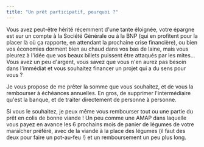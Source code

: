 ```yaml
---
title: "Un prêt participatif, pourquoi ?"
---
```


Vous avez peut-être hérité récemment d'une tante éloignée, votre épargne est
sur un compte à la Société Générale ou à la BNP (qui en profitent pour la
placer là où ça rapporte, en attendant la prochaine crise financière), ou bien
vos économies dorment bien au chaud dans vos bas de laine, mais vous pleurez à
l'idée que vos beaux billets puissent être attaqués par les mites… Vous avez un
peu d'argent, vous savez que vous n'en aurez pas besoin dans l'immédiat et vous
souhaitez financer un projet qui a du sens pour vous ?

Je vous propose de me prêter la somme que vous souhaitez, et de vous la
rembourser à échéances annuelles. En gros, de supprimer l'intermédiaire qu'est
la banque, et de traiter directement de personne à personne.

Si vous le souhaitez, je peux même vous rembourser tout ou une partie du prêt
en colis de bonne viande ! Un peu comme une AMAP dans laquelle vous payez en
avance les 6 prochains mois de panier de légumes de votre maraîcher préféré,
avec de la viande à la place des légumes (il faut des deux pour faire un
pot-au-feu !) et un remboursement un peu plus long.
